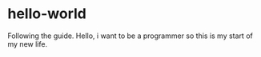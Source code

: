 # hello-world
Following the guide.
Hello, i want to be a programmer so this is my start of my new life.
